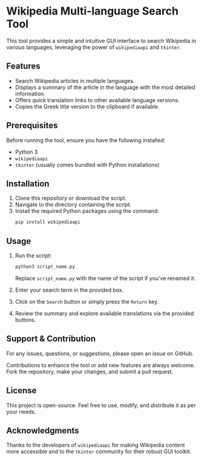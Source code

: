 # Wikipedia Multi-language Search Tool

This tool provides a simple and intuitive GUI interface to search Wikipedia in various languages, leveraging the power of `wikipediaapi` and `tkinter`.

## Features

- Search Wikipedia articles in multiple languages.
- Displays a summary of the article in the language with the most detailed information.
- Offers quick translation links to other available language versions.
- Copies the Greek title version to the clipboard if available.

## Prerequisites

Before running the tool, ensure you have the following installed:

- Python 3
- `wikipediaapi`
- `tkinter` (usually comes bundled with Python installations)

## Installation

1. Clone this repository or download the script.
2. Navigate to the directory containing the script.
3. Install the required Python packages using the command:  
   ```bash
   pip install wikipediaapi
   ```

## Usage

1. Run the script:
   ```bash
   python3 script_name.py
   ```
   Replace `script_name.py` with the name of the script if you've renamed it.
   
2. Enter your search term in the provided box.
3. Click on the `Search` button or simply press the `Return` key.
4. Review the summary and explore available translations via the provided buttons.

## Support & Contribution

For any issues, questions, or suggestions, please open an issue on GitHub.

Contributions to enhance the tool or add new features are always welcome. Fork the repository, make your changes, and submit a pull request.

## License

This project is open-source. Feel free to use, modify, and distribute it as per your needs.

## Acknowledgments

Thanks to the developers of `wikipediaapi` for making Wikipedia content more accessible and to the `tkinter` community for their robust GUI toolkit.
